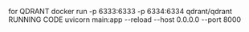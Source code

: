 for QDRANT 
docker run -p 6333:6333 -p 6334:6334 qdrant/qdrant
RUNNING CODE 
uvicorn main:app --reload --host 0.0.0.0 --port 8000